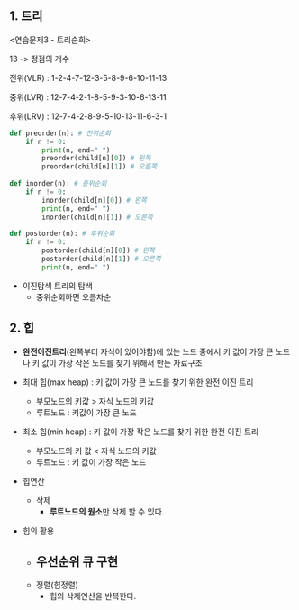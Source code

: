 ## 1. 트리

<연습문제3 - 트리순회>

13 -> 정점의 개수

전위(VLR) : 1-2-4-7-12-3-5-8-9-6-10-11-13

중위(LVR) : 12-7-4-2-1-8-5-9-3-10-6-13-11

후위(LRV) : 12-7-4-2-8-9-5-10-13-11-6-3-1

```python
def preorder(n): # 전위순회
    if n != 0:
        print(n, end=" ")
        preorder(child[n][0]) # 왼쪽
        preorder(child[n][1]) # 오른쪽
        
def inorder(n): # 중위순회
    if n != 0:
        inorder(child[n][0]) # 왼쪽
        print(n, end=" ")
        inorder(child[n][1]) # 오른쪽
        
def postorder(n): # 후위순회
    if n != 0:
        postorder(child[n][0]) # 왼쪽
        postorder(child[n][1]) # 오른쪽
        print(n, end=" ")
```



- 이진탐색 트리의 탐색
  - 중위순회하면 오름차순

## 2. 힙

- **완전이진트리**(왼쪽부터 자식이 있어야함)에 있는 노드 중에서 키 값이 가장 큰 노드나 키 값이 가장 작은 노드를 찾기 위해서 만든 자료구조
- 최대 힙(max heap) : 키 값이 가장 큰 노드를 찾기 위한 완전 이진 트리
  - 부모노드의 키값 > 자식 노드의 키값
  - 루트노드 : 키값이 가장 큰 노드
- 최소 힙(min heap) : 키 값이 가장 작은 노드를 찾기 위한 완전 이진 트리
  - 부모노드의 키 값 < 자식 노드의 키값
  - 루트노드 : 키 값이 가장 작은 노드

- 힙연산
  - 삭제
    - **루트노드의 원소**만 삭제 할 수 있다.
- 힙의 활용
  - 우선순위 큐 구현
    - 
  - 정렬(힙정렬)
    - 힙의 삭제연산을 반복한다.